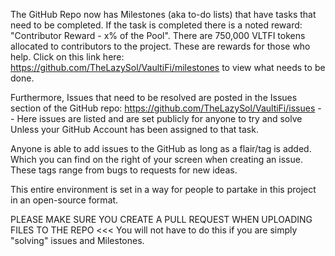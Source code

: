 The GitHub Repo now has Milestones (aka to-do lists) that have tasks that need to be completed. If the task is completed there is a noted reward: "Contributor Reward - x% of the Pool". There are 750,000 VLTFI tokens allocated to contributors to the project. These are rewards for those who help. Click on this link here: https://github.com/TheLazySol/VaultiFi/milestones to view what needs to be done. 

Furthermore, Issues that need to be resolved are posted in the Issues section of the GitHub repo: https://github.com/TheLazySol/VaultiFi/issues -- Here issues are listed and are set publicly for anyone to try and solve Unless your GitHub Account has been assigned to that task. 

Anyone is able to add issues to the GitHub as long as a flair/tag is added. Which you can find on the right of your screen when creating an issue. These tags range from bugs to requests for new ideas. 

This entire environment is set in a way for people to partake in this project in an open-source format. 

PLEASE MAKE SURE YOU CREATE A PULL REQUEST WHEN UPLOADING FILES TO THE REPO <<< You will not have to do this if you are simply "solving" issues and Milestones.
